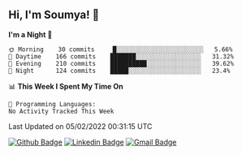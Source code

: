 ## Hi, I'm Soumya! 👋

<!--START_SECTION:waka-->
**I'm a Night 🦉** 

```text
🌞 Morning    30 commits     █░░░░░░░░░░░░░░░░░░░░░░░░   5.66% 
🌆 Daytime    166 commits    ███████░░░░░░░░░░░░░░░░░░   31.32% 
🌃 Evening    210 commits    ██████████░░░░░░░░░░░░░░░   39.62% 
🌙 Night      124 commits    █████░░░░░░░░░░░░░░░░░░░░   23.4%

```


📊 **This Week I Spent My Time On** 

```text
💬 Programming Languages: 
No Activity Tracked This Week

```


 Last Updated on 05/02/2022 00:31:15 UTC
<!--END_SECTION:waka-->

[![Github Badge](https://img.shields.io/badge/-rubyruins-grey?style=for-the-badge&logo=github&logoColor=white&link=https://github.com/rubyruins/)](https://www.github.com/rubyruins/) 
[![Linkedin Badge](https://img.shields.io/badge/-Soumya%20Parekh-0072b1?style=for-the-badge&logo=Linkedin&logoColor=white&link=https://www.linkedin.com/in/Soumya-Parekh/)](https://www.linkedin.com/in/Soumya-Parekh/) 
[![Gmail Badge](https://img.shields.io/badge/-soumyaparekh.me@gmail.com-c14438?style=for-the-badge&logo=Gmail&logoColor=white&link=mailto:soumyaparekh.me@gmail.com)](mailto:soumyaparekh.me@gmail.com) 
